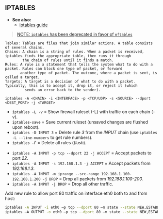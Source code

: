 ## IPTABLES

- **See also:**
  - [iptables guide](https://phoenixnap.com/kb/iptables-tutorial-linux-firewall)

> [NOTE: `iptables` has been deprecated in favor of `nftables`](https://wiki.debian.org/nftables)

```
Tables: Tables are files that join similar actions. A table consists of several chains.
Chains: A chain is a string of rules. When a packet is received, iptables finds the appropriate table, then runs it through
        the chain of rules until it finds a match.
Rules: A rule is a statement that tells the system what to do with a packet. Rules can block one type of packet, or forward
       another type of packet. The outcome, where a packet is sent, is called a target.
Targets: A target is a decision of what to do with a packet. Typically, this is to accept it, drop it, or reject it (which
         sends an error back to the sender).
```

`iptables -A <CHAIN> -i <INTERFACE> -p <TCP/UDP> -s <SOURCE> --dport <DEST_PORT> -j <TARGET>`

- `iptables -L -v` = Show firewall ruleset (-L) with traffic on each chain (-v).
- `iptables-save` = Save current ruleset (unsaved changes are flushed upon reboot).
- `iptables -D INPUT 3` = Delete rule *3* from the *INPUT* chain (use `iptables -L --line-numbers` to get rule numbers).
- `iptables -F` = Delete all rules (*flush*).
<br><br>
- `iptables -A INPUT -p tcp --dport 22 -j ACCEPT` = Accept packets to port *22*.
- `iptables -A INPUT -s 192.168.1.3 -j ACCEPT` = Accept packets from *192.168.1.3*.
- `iptables -A INPUT -m iprange --src-range 192.168.1.100-192.168.1.200 -j DROP` = Drop all packets from *192.168.1.100-200*.
- `iptables -A INPUT -j DROP` = Drop all other traffic.

Add new rule to allow port 80 traffic on interface eth0 both to and from host:
```bash
iptables -A INPUT -i eth0 –p tcp --dport 80 –m state --state NEW,ESTABLISHED –j ACCEPT
iptables –A OUTPUT -o eth0 –p tcp --dport 80 –m state --state NEW,ESTABLISHED –j ACCEPT
```
